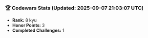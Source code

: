 ### 🏆 Codewars Stats (Updated: 2025-09-07 21:03:07 UTC)

- **Rank:** 8 kyu
- **Honor Points:** 3
- **Completed Challenges:** 1
